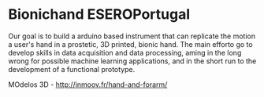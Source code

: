# Bionichand ESEROPortugal
Our goal is to build a arduino based instrument that can replicate the motion a user's hand in a prostetic, 3D printed, bionic hand.
The main efforto go to develop skills in data acquisition and data processing, aming in the long wrong for possible machine learning applications, and in the short run to the development of a functional prototype.

MOdelos 3D - http://inmoov.fr/hand-and-forarm/
